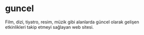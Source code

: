 # guncel
Film, dizi, tiyatro, resim, müzik gibi alanlarda güncel olarak gelişen etkinlikleri takip etmeyi sağlayan web sitesi.
